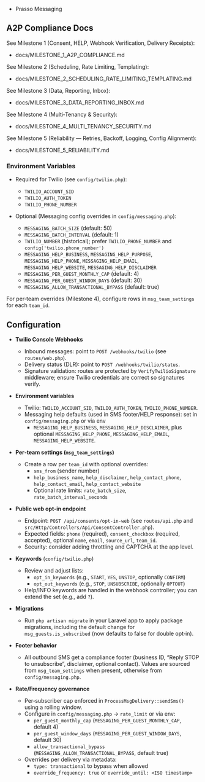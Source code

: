 * Prasso Messaging

## A2P Compliance Docs

See Milestone 1 (Consent, HELP, Webhook Verification, Delivery Receipts):

- docs/MILESTONE_1_A2P_COMPLIANCE.md

See Milestone 2 (Scheduling, Rate Limiting, Templating):

- docs/MILESTONE_2_SCHEDULING_RATE_LIMITING_TEMPLATING.md

See Milestone 3 (Data, Reporting, Inbox):

- docs/MILESTONE_3_DATA_REPORTING_INBOX.md

See Milestone 4 (Multi‑Tenancy & Security):

- docs/MILESTONE_4_MULTI_TENANCY_SECURITY.md

See Milestone 5 (Reliability — Retries, Backoff, Logging, Config Alignment):

- docs/MILESTONE_5_RELIABILITY.md

### Environment Variables

- Required for Twilio (see `config/twilio.php`):
  - `TWILIO_ACCOUNT_SID`
  - `TWILIO_AUTH_TOKEN`
  - `TWILIO_PHONE_NUMBER`

- Optional (Messaging config overrides in `config/messaging.php`):
  - `MESSAGING_BATCH_SIZE` (default: 50)
  - `MESSAGING_BATCH_INTERVAL` (default: 1)
  - `TWILIO_NUMBER` (historical); prefer `TWILIO_PHONE_NUMBER` and `config('twilio.phone_number')`
  - `MESSAGING_HELP_BUSINESS`, `MESSAGING_HELP_PURPOSE`, `MESSAGING_HELP_PHONE`, `MESSAGING_HELP_EMAIL`, `MESSAGING_HELP_WEBSITE`, `MESSAGING_HELP_DISCLAIMER`
  - `MESSAGING_PER_GUEST_MONTHLY_CAP` (default: 4)
  - `MESSAGING_PER_GUEST_WINDOW_DAYS` (default: 30)
  - `MESSAGING_ALLOW_TRANSACTIONAL_BYPASS` (default: true)

For per‑team overrides (Milestone 4), configure rows in `msg_team_settings` for each `team_id`.

## Configuration

- **Twilio Console Webhooks**
  - Inbound messages: point to `POST /webhooks/twilio` (see `routes/web.php`).
  - Delivery status (DLR): point to `POST /webhooks/twilio/status`.
  - Signature validation: routes are protected by `VerifyTwilioSignature` middleware; ensure Twilio credentials are correct so signatures verify.

- **Environment variables**
  - Twilio: `TWILIO_ACCOUNT_SID`, `TWILIO_AUTH_TOKEN`, `TWILIO_PHONE_NUMBER`.
  - Messaging help defaults (used in SMS footer/HELP response): set in `config/messaging.php` or via env
    - `MESSAGING_HELP_BUSINESS`, `MESSAGING_HELP_DISCLAIMER`, plus optional `MESSAGING_HELP_PHONE`, `MESSAGING_HELP_EMAIL`, `MESSAGING_HELP_WEBSITE`.

- **Per‑team settings (`msg_team_settings`)**
  - Create a row per `team_id` with optional overrides:
    - `sms_from` (sender number)
    - `help_business_name`, `help_disclaimer`, `help_contact_phone`, `help_contact_email`, `help_contact_website`
    - Optional rate limits: `rate_batch_size`, `rate_batch_interval_seconds`

- **Public web opt‑in endpoint**
  - Endpoint: `POST /api/consents/opt-in-web` (see `routes/api.php` and `src/Http/Controllers/Api/ConsentController.php`).
  - Expected fields: `phone` (required), `consent_checkbox` (required, accepted), optional `name`, `email`, `source_url`, `team_id`.
  - Security: consider adding throttling and CAPTCHA at the app level.

- **Keywords** (`config/twilio.php`)
  - Review and adjust lists:
    - `opt_in_keywords` (e.g., `START`, `YES`, `UNSTOP`, optionally `CONFIRM`)
    - `opt_out_keywords` (e.g., `STOP`, `UNSUBSCRIBE`, optionally `OPTOUT`)
  - Help/INFO keywords are handled in the webhook controller; you can extend the set (e.g., add `?`).

- **Migrations**
  - Run `php artisan migrate` in your Laravel app to apply package migrations, including the default change for `msg_guests.is_subscribed` (now defaults to false for double opt‑in).

- **Footer behavior**
  - All outbound SMS get a compliance footer (business ID, “Reply STOP to unsubscribe”, disclaimer, optional contact). Values are sourced from `msg_team_settings` when present, otherwise from `config/messaging.php`.

- **Rate/Frequency governance**
  - Per‑subscriber cap enforced in `ProcessMsgDelivery::sendSms()` using a rolling window.
  - Configure in `config/messaging.php` → `rate_limit` or via env:
    - `per_guest_monthly_cap` (`MESSAGING_PER_GUEST_MONTHLY_CAP`, default 4)
    - `per_guest_window_days` (`MESSAGING_PER_GUEST_WINDOW_DAYS`, default 30)
    - `allow_transactional_bypass` (`MESSAGING_ALLOW_TRANSACTIONAL_BYPASS`, default true)
  - Overrides per delivery via metadata:
    - `type: transactional` to bypass when allowed
    - `override_frequency: true` or `override_until: <ISO timestamp>`
